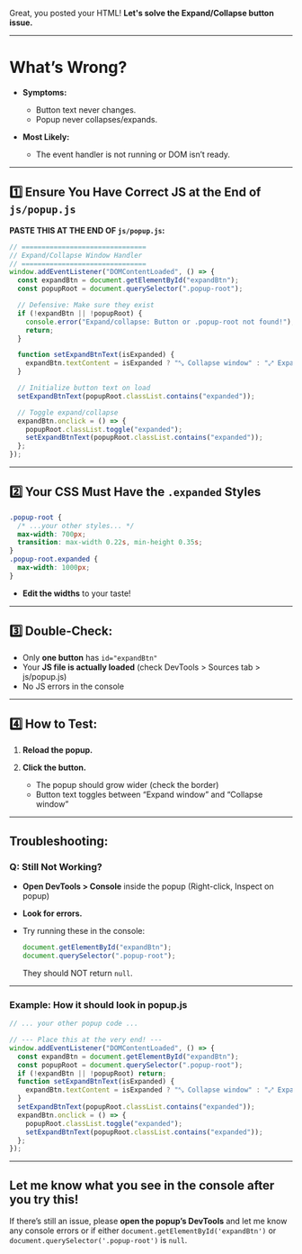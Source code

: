 Great, you posted your HTML!
**Let's solve the Expand/Collapse button issue.**

---

# **What’s Wrong?**

- **Symptoms:**

  - Button text never changes.
  - Popup never collapses/expands.

- **Most Likely:**

  - The event handler is not running or DOM isn’t ready.

---

## **1️⃣ Ensure You Have Correct JS at the End of `js/popup.js`**

**PASTE THIS AT THE END OF `js/popup.js`:**

```js
// ===============================
// Expand/Collapse Window Handler
// ===============================
window.addEventListener("DOMContentLoaded", () => {
  const expandBtn = document.getElementById("expandBtn");
  const popupRoot = document.querySelector(".popup-root");

  // Defensive: Make sure they exist
  if (!expandBtn || !popupRoot) {
    console.error("Expand/collapse: Button or .popup-root not found!");
    return;
  }

  function setExpandBtnText(isExpanded) {
    expandBtn.textContent = isExpanded ? "⤡ Collapse window" : "⤢ Expand window";
  }

  // Initialize button text on load
  setExpandBtnText(popupRoot.classList.contains("expanded"));

  // Toggle expand/collapse
  expandBtn.onclick = () => {
    popupRoot.classList.toggle("expanded");
    setExpandBtnText(popupRoot.classList.contains("expanded"));
  };
});
```

---

## **2️⃣ Your CSS Must Have the `.expanded` Styles**

```css
.popup-root {
  /* ...your other styles... */
  max-width: 700px;
  transition: max-width 0.22s, min-height 0.35s;
}
.popup-root.expanded {
  max-width: 1000px;
}
```

- **Edit the widths** to your taste!

---

## **3️⃣ Double-Check:**

- Only **one button** has `id="expandBtn"`
- Your **JS file is actually loaded** (check DevTools > Sources tab > js/popup.js)
- No JS errors in the console

---

## **4️⃣ How to Test:**

1. **Reload the popup.**
2. **Click the button.**

   - The popup should grow wider (check the border)
   - Button text toggles between “Expand window” and “Collapse window”

---

## **Troubleshooting:**

### **Q: Still Not Working?**

- **Open DevTools > Console** inside the popup (Right-click, Inspect on popup)
- **Look for errors.**
- Try running these in the console:

  ```js
  document.getElementById("expandBtn");
  document.querySelector(".popup-root");
  ```

  They should NOT return `null`.

---

### **Example: How it should look in popup.js**

```js
// ... your other popup code ...

// --- Place this at the very end! ---
window.addEventListener("DOMContentLoaded", () => {
  const expandBtn = document.getElementById("expandBtn");
  const popupRoot = document.querySelector(".popup-root");
  if (!expandBtn || !popupRoot) return;
  function setExpandBtnText(isExpanded) {
    expandBtn.textContent = isExpanded ? "⤡ Collapse window" : "⤢ Expand window";
  }
  setExpandBtnText(popupRoot.classList.contains("expanded"));
  expandBtn.onclick = () => {
    popupRoot.classList.toggle("expanded");
    setExpandBtnText(popupRoot.classList.contains("expanded"));
  };
});
```

---

## **Let me know what you see in the console after you try this!**

If there’s still an issue, please **open the popup’s DevTools** and let me know any console errors or if either `document.getElementById('expandBtn')` or `document.querySelector('.popup-root')` is `null`.
